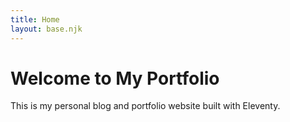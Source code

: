 ```yaml
---
title: Home
layout: base.njk
---
```


# Welcome to My Portfolio

This is my personal blog and portfolio website built with Eleventy.
